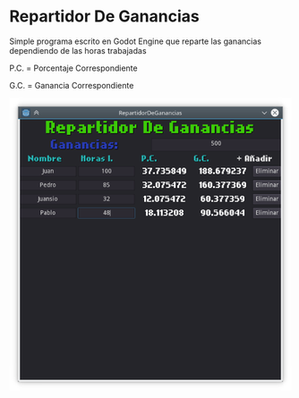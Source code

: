 # Repartidor De Ganancias

Simple programa escrito en Godot Engine que reparte las ganancias dependiendo de las horas trabajadas

P.C. = Porcentaje Correspondiente

G.C. = Ganancia Correspondiente

![Repartidor de Ganancias](https://github.com/MatiasVME/RepartidorDeGanancias/blob/master/Imagenes/Screenshot_20181008_180852.png)
